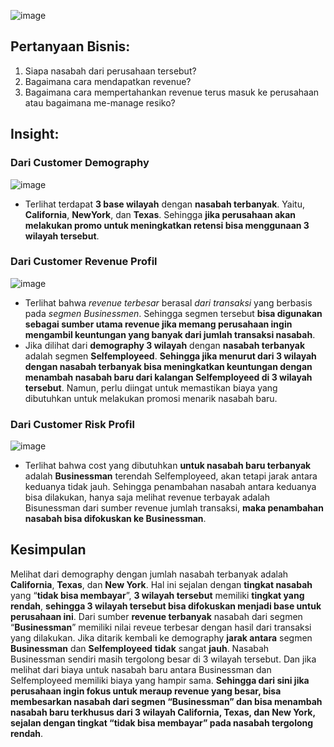 ![image](https://github.com/user-attachments/assets/9ced51cb-190d-4103-b97e-92916fd58534)

## Pertanyaan Bisnis:
1.	Siapa nasabah dari perusahaan tersebut?
2.	Bagaimana cara mendapatkan revenue?
3.	Bagaimana cara mempertahankan revenue terus masuk ke perusahaan atau bagaimana me-manage resiko?

## Insight: 
### Dari Customer Demography
![image](https://github.com/user-attachments/assets/3f29a920-b44c-4322-8dac-195f1e1c8774)
+ Terlihat terdapat **3 base wilayah** dengan **nasabah terbanyak**. Yaitu, **California**, **NewYork**, dan **Texas**. Sehingga **jika perusahaan akan melakukan promo untuk meningkatkan retensi bisa menggunaan 3 wilayah tersebut**.

### Dari Customer Revenue Profil
![image](https://github.com/user-attachments/assets/dca26194-a619-4616-ae01-5617dbdb9e5d)
+ Terlihat bahwa *revenue terbesar* berasal *dari transaksi* yang berbasis pada *segmen Businessmen*. Sehingga segmen tersebut **bisa digunakan sebagai sumber utama revenue jika memang perusahaan ingin mengambil keuntungan yang banyak dari jumlah transaksi nasabah**.
+ Jika dilihat dari **demography 3 wilayah** dengan **nasabah terbanyak** adalah segmen **Selfemployeed**. **Sehingga jika menurut dari 3 wilayah dengan nasabah terbanyak bisa meningkatkan keuntungan dengan menambah nasabah baru dari kalangan Selfemployeed di 3 wilayah tersebut**. Namun, perlu diingat untuk memastikan biaya yang dibutuhkan untuk melakukan promosi menarik nasabah baru.

### Dari Customer Risk Profil
![image](https://github.com/user-attachments/assets/af1761c4-c8ec-4546-8f55-e8ca204011c9)
+ Terlihat bahwa cost yang dibutuhkan **untuk nasabah baru terbanyak** adalah **Businessman** terendah Selfemployeed, akan tetapi jarak antara keduanya tidak jauh. Sehingga penambahan nasabah antara keduanya bisa dilakukan, hanya saja melihat revenue terbayak adalah Bisunessman dari sumber revenue jumlah transaksi, **maka penambahan nasabah bisa difokuskan ke Businessman**.

## Kesimpulan
Melihat dari demography dengan jumlah nasabah terbanyak adalah **California**, **Texas**, dan **New York**. Hal ini sejalan dengan **tingkat nasabah** yang “**tidak bisa membayar**”, **3 wilayah tersebut** memiliki **tingkat yang rendah**, **sehingga 3 wilayah tersebut bisa difokuskan menjadi base untuk perusahaan ini**.
Dari sumber **revenue terbanyak** nasabah dari segmen “**Businessman**” memiliki nilai reveue terbesar dengan hasil dari transaksi yang dilakukan. Jika ditarik kembali ke demography **jarak antara** segmen **Businessman** dan **Selfemployeed** **tidak** sangat **jauh**. Nasabah Businessman sendiri masih tergolong besar di 3 wilayah tersebut. Dan jika melihat dari biaya untuk nasabah baru antara Businessman dan Selfemployeed memiliki biaya yang hampir sama. **Sehingga dari sini jika perusahaan ingin fokus untuk meraup revenue yang besar, bisa membesarkan nasabah dari segmen “Businessman” dan bisa menambah nasabah baru terkhusus dari 3 wilayah California, Texas, dan New York, sejalan dengan tingkat “tidak bisa membayar” pada nasabah tergolong rendah**.
